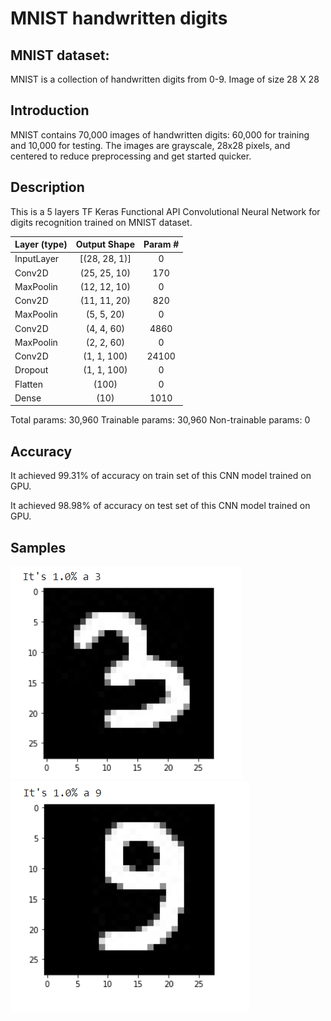 # MNIST handwritten digits

## MNIST dataset:
MNIST is a collection of handwritten digits from 0-9. 
Image of size 28 X 28

## Introduction
MNIST contains 70,000 images of handwritten digits: 60,000 for training and 10,000 for testing. The images are grayscale, 28x28 pixels, and centered to reduce preprocessing and get started quicker.

## Description
This is a 5 layers TF Keras Functional API Convolutional Neural Network for digits recognition trained on MNIST dataset.

| Layer (type)  | Output Shape  | Param #  		|
| ------------- | :-------------: | :-------------: |
| InputLayer  	| [(28, 28, 1)]	| 0   	|
| Conv2D   		| (25, 25, 10)  | 170   |
| MaxPoolin   	| (12, 12, 10)  | 0   	|
| Conv2D   		| (11, 11, 20)  | 820   |
| MaxPoolin   	| (5, 5, 20)   	| 0   	|
| Conv2D   		| (4, 4, 60)   	| 4860	|
| MaxPoolin   	| (2, 2, 60)   	| 0   	|
| Conv2D   		| (1, 1, 100)  	| 24100	|
| Dropout   	| (1, 1, 100)  	| 0 	|
| Flatten   	| (100)   		| 0 	|
| Dense   		| (10)   		| 1010 	|

Total params: 30,960
Trainable params: 30,960
Non-trainable params: 0


## Accuracy
It achieved 99.31% of accuracy on train set of this CNN model trained on GPU.

It achieved 98.98% of accuracy on test set of this CNN model trained on GPU.


## Samples
![Digit 3](samples/sample3.png)
![Digit 9](samples/sample9.png)